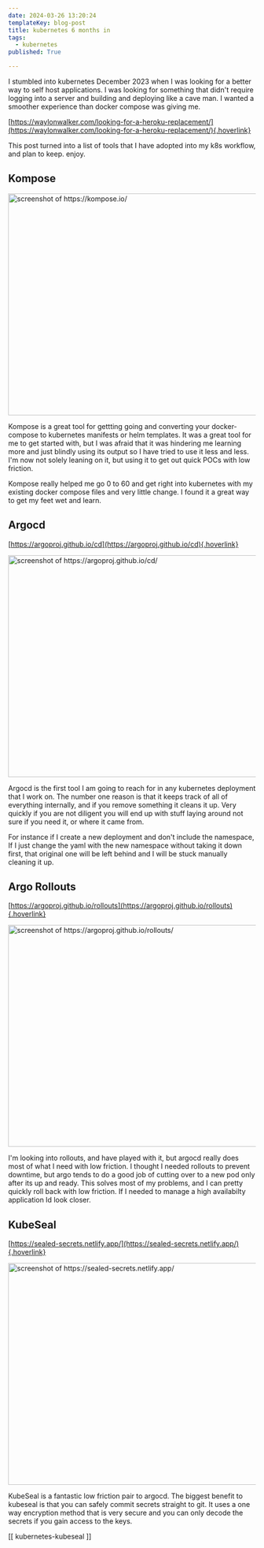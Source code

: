 ```yaml
---
date: 2024-03-26 13:20:24
templateKey: blog-post
title: kubernetes 6 months in
tags:
  - kubernetes
published: True

---
```


 I stumbled into kubernetes December 2023 when I was looking for a better way
 to self host applications.  I was looking for something that didn't require
 logging into a server and building and deploying like a cave man.  I wanted a
 smoother experience than docker compose was giving me.

[https://waylonwalker.com/looking-for-a-heroku-replacement/](https://waylonwalker.com/looking-for-a-heroku-replacement/){.hoverlink}

This post turned into a list of tools that I have adopted into my k8s workflow,
and plan to keep. enjoy.

## Kompose

<a href='https://kompose.io' >
<img
    src='https://shots.wayl.one/shot/?url=https://kompose.io/&height=450&width=800&scaled_width=800&scaled_height=450&selectors='
    alt='screenshot of https://kompose.io/'
    height='450'
    width='800'
/>
</a>

Kompose is a great tool for gettting going and converting your docker-compose
to kubernetes manifests or helm templates.  It was a great tool for me to get
started with, but I was afraid that it was hindering me learning more and just
blindly using its output so I have tried to use it less and less.  I'm now not
solely leaning on it, but using it to get out quick POCs with low friction.

Kompose really helped me go 0 to 60 and get right into kubernetes with my
existing docker compose files and very little change.  I found it a great way
to get my feet wet and learn.

## Argocd

[https://argoproj.github.io/cd](https://argoproj.github.io/cd){.hoverlink}

<a href='https://argoproj.github.io/cd/' >
<img
    src='https://shots.wayl.one/shot/?url=https://argoproj.github.io/cd/&height=450&width=800&scaled_width=800&scaled_height=450&selectors='
    alt='screenshot of https://argoproj.github.io/cd/'
    height='450'
    width='800'
/>
</a>

Argocd is the first tool I am going to reach for in any kubernetes deployment
that I work on.  The number one reason is that it keeps track of all of
everything internally, and if you remove something it cleans it up.  Very
quickly if you are not diligent you will end up with stuff laying around not
sure if you need it, or where it came from.

For instance if I create a new deployment and don't include the namespace, If I
just change the yaml with the new namespace without taking it down first, that
original one will be left behind and I will be stuck manually cleaning it up.

## Argo Rollouts

[https://argoproj.github.io/rollouts](https://argoproj.github.io/rollouts){.hoverlink}

<a href='https://argoproj.github.io/rollouts/' >
<img
    src='https://shots.wayl.one/shot/?url=https://argoproj.github.io/rollouts/&height=450&width=800&scaled_width=800&scaled_height=450&selectors='
    alt='screenshot of https://argoproj.github.io/rollouts/'
    height='450'
    width='800'
/>
</a>

I'm looking into rollouts, and have played with it, but argocd really does most
of what I need with low friction.  I thought I needed rollouts to prevent
downtime, but argo tends to do a good job of cutting over to a new pod only
after its up and ready.  This solves most of my problems, and I can pretty
quickly roll back with low friction.  If I needed to manage a high availabilty
application Id look closer.

## KubeSeal

[https://sealed-secrets.netlify.app/](https://sealed-secrets.netlify.app/){.hoverlink}

<a href='https://sealed-secrets.netlify.app/' >
<img
    src='https://shots.wayl.one/shot/?url=https://sealed-secrets.netlify.app/&height=450&width=800&scaled_width=800&scaled_height=450&selectors='
    alt='screenshot of https://sealed-secrets.netlify.app/'
    height='450'
    width='800'
/>
</a>

KubeSeal is a fantastic low friction pair to argocd.  The biggest benefit to
kubeseal is that you can safely commit secrets straight to git.  It uses a one
way encryption method that is very secure and you can only decode the secrets
if you gain access to the keys.

[[ kubernetes-kubeseal ]]
